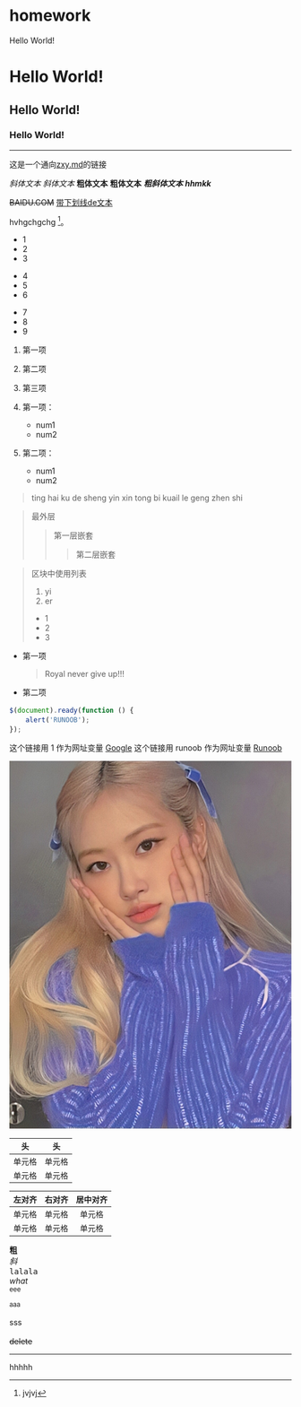 # homework
 Hello World! 
# Hello World! 
## Hello World! 
### Hello World! 
--------------------
这是一个通向[zxy.md](https://github.com/dfhuhfi/resgc/blob/main/zxy.md)的链接

*斜体文本*
_斜体文本_
**粗体文本**
__粗体文本__
***粗斜体文本***
___hhmkk___

~~BAIDU.COM~~
<u>带下划线de文本</u>

hvhgchgchg [^RUNOOB]。

[^RUNOOB]: jvjvj

* 1
* 2
* 3

+ 4
+ 5
+ 6


- 7
- 8
- 9

1. 第一项
2. 第二项
3. 第三项

1. 第一项：
    - num1
    - num2
2. 第二项：
    - num1
    - num2

> ting
> hai ku de sheng yin
> xin tong bi kuail le geng zhen shi

> 最外层
> > 第一层嵌套
> > > 第二层嵌套

> 区块中使用列表
> 1. yi
> 2. er
> + 1
> + 2
> + 3

* 第一项
    > Royal
    > never give up!!!
* 第二项

```javascript
$(document).ready(function () {
    alert('RUNOOB');
});
```

这个链接用 1 作为网址变量 [Google][1]
这个链接用 runoob 作为网址变量 [Runoob][runoob]


  [1]: http://www.google.com/
  [runoob]: http://www.runoob.com/

![alt what the hell](https://github.com/Keanu-teh/homework/blob/main/3.JPG)

|  头   | 头  |
|  ----  | ----  |
| 单元格  | 单元格 |
| 单元格  | 单元格 |

| 左对齐 | 右对齐 | 居中对齐 |
| :-----| ----: | :----: |
| 单元格 | 单元格 | 单元格 |
| 单元格 | 单元格 | 单元格 |

<b>粗</b>  
<i>斜</i>  
<kbd>lalala</kbd>   
<em>what</em>  
<sup>eee</sup>  
<sub>aaa</sub>  
<br>sss</br>  
<del>delete</del>  
<hr/>hhhhh
